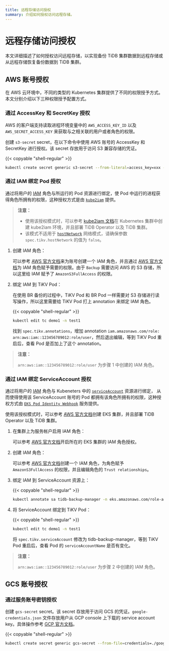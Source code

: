 ```yaml
---
title: 远程存储访问授权
summary: 介绍如何授权访问远程存储。
---
```


# 远程存储访问授权

本文详细描述了如何授权访问远程存储，以实现备份 TiDB 集群数据到远程存储或从远程存储恢复备份数据到 TiDB 集群。

## AWS 账号授权

在 AWS 云环境中，不同的类型的 Kubernetes 集群提供了不同的权限授予方式。本文分别介绍以下三种权限授予配置方式。

### 通过 AccessKey 和 SecretKey 授权

AWS 的客户端支持读取进程环境变量中的 `AWS_ACCESS_KEY_ID` 以及 `AWS_SECRET_ACCESS_KEY` 来获取与之相关联的用户或者角色的权限。

创建 `s3-secret` secret，在以下命令中使用 AWS 账号的 AccessKey 和 SecretKey 进行授权。该 secret 存放用于访问 S3 兼容存储的凭证。

{{< copyable "shell-regular" >}}

```bash
kubectl create secret generic s3-secret --from-literal=access_key=xxx --from-literal=secret_key=yyy --namespace=test1
```

### 通过 IAM 绑定 Pod 授权

通过将用户的 [IAM](https://aws.amazon.com/cn/iam/) 角色与所运行的 Pod 资源进行绑定，使 Pod 中运行的进程获得角色所拥有的权限，这种授权方式是由 [`kube2iam`](https://github.com/jtblin/kube2iam) 提供。

> **注意：**
>
> - 使用该授权模式时，可以参考 [kube2iam 文档](https://github.com/jtblin/kube2iam#usage)在 Kubernetes 集群中创建 kube2iam 环境，并且部署 TiDB Operator 以及 TiDB 集群。
> - 该模式不适用于 [`hostNetwork`](https://kubernetes.io/docs/concepts/policy/pod-security-policy) 网络模式，请确保参数 `spec.tikv.hostNetwork` 的值为 `false`。

1. 创建 IAM 角色：

    可以参考 [AWS 官方文档](https://docs.aws.amazon.com/IAM/latest/UserGuide/id_users_create.html)来为账号创建一个 IAM 角色，并且通过 [AWS 官方文档](https://docs.aws.amazon.com/IAM/latest/UserGuide/access_policies_manage-attach-detach.html)为 IAM 角色赋予需要的权限。由于 `Backup` 需要访问 AWS 的 S3 存储，所以这里给 IAM 赋予了 `AmazonS3FullAccess` 的权限。

2. 绑定 IAM 到 TiKV Pod：

    在使用 BR 备份的过程中，TiKV Pod 和 BR Pod 一样需要对 S3 存储进行读写操作，所以这里需要给 TiKV Pod 打上 annotation 来绑定 IAM 角色。

    {{< copyable "shell-regular" >}}

    ```bash
    kubectl edit tc demo1 -n test1
    ```

    找到 `spec.tikv.annotations`，增加 annotation `iam.amazonaws.com/role: arn:aws:iam::123456789012:role/user`，然后退出编辑，等到 TiKV Pod 重启后，查看 Pod 是否加上了这个 annotation。

> **注意：**
>
> `arn:aws:iam::123456789012:role/user` 为步骤 1 中创建的 IAM 角色。

### 通过 IAM 绑定 ServiceAccount 授权

通过将用户的 [IAM](https://aws.amazon.com/cn/iam/) 角色与 Kubeneters 中的 [`serviceAccount`](https://kubernetes.io/docs/reference/access-authn-authz/admission-controllers/#serviceaccount) 资源进行绑定， 从而使得使用该 ServiceAccount 账号的 Pod 都拥有该角色所拥有的权限，这种授权方式由 [`EKS Pod Identity Webhook`](https://github.com/aws/amazon-eks-pod-identity-webhook) 服务提供。

使用该授权模式时，可以参考 [AWS 官方文档](https://docs.aws.amazon.com/zh_cn/eks/latest/userguide/create-cluster.html)创建 EKS 集群，并且部署 TiDB Operator 以及 TiDB 集群。

1. 在集群上为服务帐户启用 IAM 角色：

    可以参考 [AWS 官方文档](https://docs.aws.amazon.com/eks/latest/userguide/enable-iam-roles-for-service-accounts.html)开启所在的 EKS 集群的 IAM 角色授权。

2. 创建 IAM 角色：

    可以参考 [AWS 官方文档](https://docs.aws.amazon.com/eks/latest/userguide/create-service-account-iam-policy-and-role.html)创建一个 IAM 角色，为角色赋予 `AmazonS3FullAccess` 的权限，并且编辑角色的 `Trust relationships`。

3. 绑定 IAM 到 ServiceAccount 资源上：

    {{< copyable "shell-regular" >}}

    ```bash
    kubectl annotate sa tidb-backup-manager -n eks.amazonaws.com/role-arn=arn:aws:iam::123456789012:role/user --namespace=test1
    ```

4. 将 ServiceAccount 绑定到 TiKV Pod：

    {{< copyable "shell-regular" >}}

    ```bash
    kubectl edit tc demo1 -n test1
    ```

    将 `spec.tikv.serviceAccount` 修改为 tidb-backup-manager，等到 TiKV Pod 重启后，查看 Pod 的 `serviceAccountName` 是否有变化。

> **注意：**
>
> `arn:aws:iam::123456789012:role/user` 为步骤 2 中创建的 IAM 角色。

## GCS 账号授权

### 通过服务账号密钥授权

创建 `gcs-secret` secret。该 secret 存放用于访问 GCS 的凭证。`google-credentials.json` 文件存放用户从 GCP console 上下载的 service account key。具体操作参考 [GCP 官方文档](https://cloud.google.com/docs/authentication/getting-started)。

{{< copyable "shell-regular" >}}

```bash
kubectl create secret generic gcs-secret --from-file=credentials=./google-credentials.json -n test1
```
